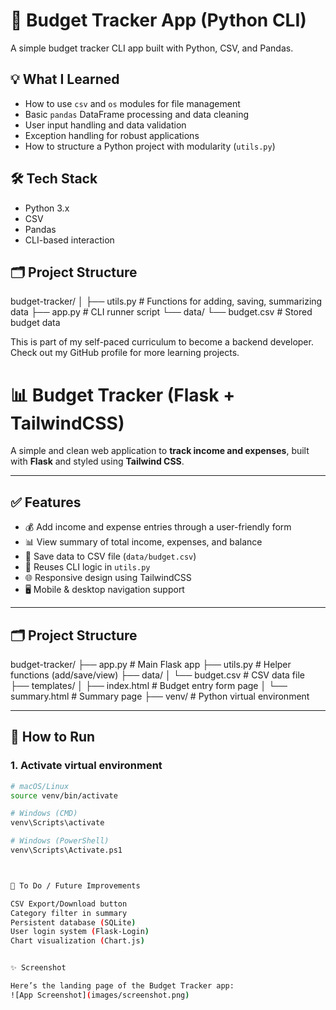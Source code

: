 # 🧾 Budget Tracker App (Python CLI)

A simple budget tracker CLI app built with Python, CSV, and Pandas.

## 💡 What I Learned

- How to use `csv` and `os` modules for file management
- Basic `pandas` DataFrame processing and data cleaning
- User input handling and data validation
- Exception handling for robust applications
- How to structure a Python project with modularity (`utils.py`)

## 🛠 Tech Stack

- Python 3.x
- CSV
- Pandas
- CLI-based interaction

## 🗂 Project Structure
budget-tracker/
│
├── utils.py # Functions for adding, saving, summarizing data
├── app.py # CLI runner script
└── data/
└── budget.csv # Stored budget data


This is part of my self-paced curriculum to become a backend developer.  
Check out my GitHub profile for more learning projects.

# 📊 Budget Tracker (Flask + TailwindCSS)

A simple and clean web application to **track income and expenses**, built with **Flask** and styled using **Tailwind CSS**.

---

## ✅ Features

- 💰 Add income and expense entries through a user-friendly form
- 📊 View summary of total income, expenses, and balance
- 📁 Save data to CSV file (`data/budget.csv`)
- 🧠 Reuses CLI logic in `utils.py`
- 🌐 Responsive design using TailwindCSS
- 🖥️ Mobile & desktop navigation support

---

## 🗂️ Project Structure

budget-tracker/
├── app.py # Main Flask app
├── utils.py # Helper functions (add/save/view)
├── data/
│ └── budget.csv # CSV data file
├── templates/
│ ├── index.html # Budget entry form page
│ └── summary.html # Summary page
├── venv/ # Python virtual environment


---

## 🚀 How to Run

### 1. Activate virtual environment

```bash
# macOS/Linux
source venv/bin/activate

# Windows (CMD)
venv\Scripts\activate

# Windows (PowerShell)
venv\Scripts\Activate.ps1



🧾 To Do / Future Improvements

CSV Export/Download button
Category filter in summary
Persistent database (SQLite)
User login system (Flask-Login)
Chart visualization (Chart.js)


✨ Screenshot

Here’s the landing page of the Budget Tracker app:
![App Screenshot](images/screenshot.png)
